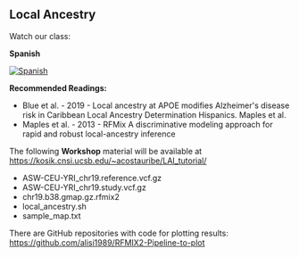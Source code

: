 ## Local Ancestry

Watch our class: 

**Spanish**

[![Spanish](https://img.youtube.com/vi/5TUZn0ssSu4/0.jpg)](https://youtube.com/watch?v=5TUZn0ssSu4)

**Recommended Readings:**
- Blue et al. - 2019 - Local ancestry at APOE modifies Alzheimer's disease risk in Caribbean Local Ancestry Determination Hispanics. Maples et al.
- Maples et al. - 2013 - RFMix A discriminative modeling approach for rapid and robust local-ancestry inference


The following **Workshop** material will be available at https://kosik.cnsi.ucsb.edu/~acostauribe/LAI_tutorial/

- ASW-CEU-YRI_chr19.reference.vcf.gz
- ASW-CEU-YRI_chr19.study.vcf.gz
- chr19.b38.gmap.gz.rfmix2
- local_ancestry.sh
- sample_map.txt

There are GitHub repositories with code for plotting results: https://github.com/alisi1989/RFMIX2-Pipeline-to-plot
